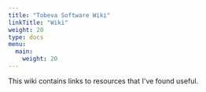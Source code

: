 ```yaml
---
title: "Tobeva Software Wiki"
linkTitle: "Wiki"
weight: 20
type: docs
menu:
  main:
    weight: 20
---
```


This wiki contains links to resources that I've found useful.